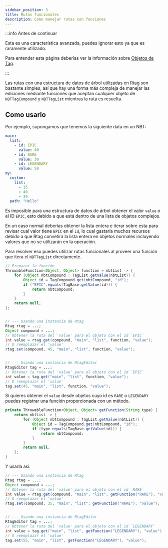 ```yaml
---
sidebar_position: 3
title: Rutas funcionales
description: Como manejar rutas con funciones
---
```


:::info Antes de continuar

Esta es una característica avanzada, puedes ignorar esto ya que es raramente utilizado.

Para entender esta página deberías ver la información sobre [Objetos de Tag](../../advanced/tags/).

:::


Las rutas con una estructura de datos de árbol utilizadas en Rtag son bastante simples, así que hay una forma más compleja de manejar las ediciones mediante funciones que aceptan cualquier objeto de `NBTTagCompound` y `NBTTagList` mientras la ruta es resuelta.

## Como usarlo

Por ejemplo, supongamos que tenemos la siguiente data en un NBT:

```yaml
main:
  list:
  	- id: EPIC
  	  value: 40
  	- id: RARE
  	  value: 30
  	- id: LEGENDARY
  	  value: 50
my:
  custom:
  	list:
  	  - 15
  	  - 40
  	  - 39
  path: "Hello"
```

Es imposible para una estructura de datos de árbol obtener el valor `value` o el ID `EPIC`, esto debido a que está dentro de una lista de objetos complejos.

En un caso normal deberías obtener la lista entera e iterar sobre esta para revisar cual valor tiene `EPIC` en el `id`, lo cual gastaría muchos recursos debido a que Rtag convetirá la lista entera en objetos normales incluyendo valores que no se utilizarán en la operación.

Para resolver eso puedes utilizar rutas funcionales al proveer una función que itera el `NBTTagList` directamente.

```java
// Preparar la función
ThrowableFunction<Object, Object> function = nbtList -> {
	for (Object nbtCompound : TagList.getValue(nbtList)) {
		Object id = TagCompound.get(nbtCompound, "id");
		if ("EPIC".equals(TagBase.getValue(id))) {
			return nbtCompound;
		}
	}
	return null;
};


// --- Usando una instancia de Rtag
Rtag rtag = ...;
Object compound = ...;
// Obtener la ruta del 'value' para el objeto con el id `EPIC`
int value = rtag.get(compound, "main", "list", function, "value");
// O reemplazar el 'value'
rtag.set(compound, 45, "main", "list", function, "value");


// --- Usando una instancia de RtagEditor
RtagEditor tag = ...;
// Obtener la ruta del 'value' para el objeto con el id `EPIC`
int value = tag.get("main", "list", function, "value");
// O reemplazar el 'value'
tag.set(45, "main", "list", function, "value");
```

Si quieres obtener el `value` desde objetos cuyo id es `RARE` o `LEGENDARY` puedes registrar una función proporcionada con un método.

```java
private ThrowableFunction<Object, Object> getFunction(String type) {
	return nbtList -> {
		for (Object nbtCompound : TagList.getValue(nbtList)) {
			Object id = TagCompound.get(nbtCompound, "id");
			if (type.equals(TagBase.getValue(id))) {
				return nbtCompound;
			}
		}
		return null;
	};
}
```

Y usarla así:

```java
// --- Usando una instancia de Rtag
Rtag rtag = ...;
Object compound = ...;
// Obtener la ruta del 'value' para el objeto con el id `RARE`
int value = rtag.get(compound, "main", "list", getFunction("RARE"), "value");
// O reemplazar el 'value'
rtag.set(compound, 35, "main", "list", getFunction("RARE"), "value");


// --- Usando una instancia de RtagEditor
RtagEditor tag = ...;
// Obtener la ruta del 'value' para el objeto con el id `LEGENDARY`
int value = tag.get("main", "list", getFunction("LEGENDARY"), "value");
// O reemplazar el 'value'
tag.set(55, "main", "list", getFunction("LEGENDARY"), "value");
```